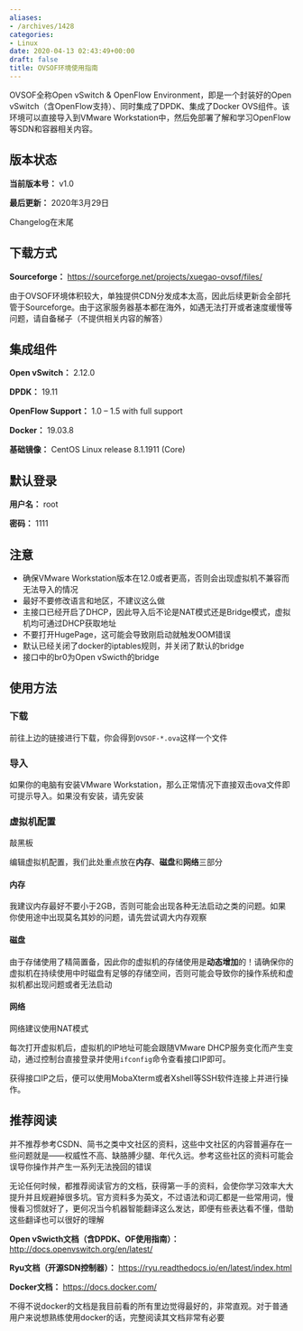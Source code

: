 ```yaml
---
aliases:
- /archives/1428
categories:
- Linux
date: 2020-04-13 02:43:49+00:00
draft: false
title: OVSOF环境使用指南
---
```


OVSOF全称Open vSwitch & OpenFlow Environment，即是一个封装好的Open vSwitch（含OpenFlow支持）、同时集成了DPDK、集成了Docker OVS组件。该环境可以直接导入到VMware Workstation中，然后免部署了解和学习OpenFlow等SDN和容器相关内容。

## 版本状态

**当前版本号：** v1.0

**最后更新：** 2020年3月29日

Changelog在末尾

## 下载方式

**Sourceforge：** https://sourceforge.net/projects/xuegao-ovsof/files/

由于OVSOF环境体积较大，单独提供CDN分发成本太高，因此后续更新会全部托管于Sourceforge。由于这家服务器基本都在海外，如遇无法打开或者速度缓慢等问题，请自备梯子（不提供相关内容的解答）

## 集成组件

**Open vSwitch：** 2.12.0

**DPDK：** 19.11

**OpenFlow Support：** 1.0 – 1.5 with full support

**Docker：** 19.03.8

**基础镜像：** CentOS Linux release 8.1.1911 (Core)

## 默认登录

**用户名：** root

**密码：** 1111

## 注意

  * 确保VMware Workstation版本在12.0或者更高，否则会出现虚拟机不兼容而无法导入的情况
  * 最好不要修改语言和地区，不建议这么做
  * 主接口已经开启了DHCP，因此导入后不论是NAT模式还是Bridge模式，虚拟机均可通过DHCP获取地址
  * 不要打开HugePage，这可能会导致刚启动就触发OOM错误
  * 默认已经关闭了docker的iptables规则，并关闭了默认的bridge
  * 接口中的br0为Open vSwicth的bridge

## 使用方法

### 下载

前往上边的链接进行下载，你会得到`OVSOF-*.ova`这样一个文件

### 导入

如果你的电脑有安装VMware Workstation，那么正常情况下直接双击ova文件即可提示导入。如果没有安装，请先安装

### 虚拟机配置

敲黑板

编辑虚拟机配置，我们此处重点放在**内存**、**磁盘**和**网络**三部分

#### 内存

我建议内存最好不要小于2GB，否则可能会出现各种无法启动之类的问题。如果你使用途中出现莫名其妙的问题，请先尝试调大内存观察

#### 磁盘

由于存储使用了精简置备，因此你的虚拟机的存储使用是**动态增加**的！请确保你的虚拟机在持续使用中时磁盘有足够的存储空间，否则可能会导致你的操作系统和虚拟机都出现问题或者无法启动

#### 网络

网络建议使用NAT模式

每次打开虚拟机后，虚拟机的IP地址可能会跟随VMware DHCP服务变化而产生变动，通过控制台直接登录并使用`ifconfig`命令查看接口IP即可。

获得接口IP之后，便可以使用MobaXterm或者Xshell等SSH软件连接上并进行操作。

## 推荐阅读

并不推荐参考CSDN、简书之类中文社区的资料，这些中文社区的内容普遍存在一些问题就是——权威性不高、缺胳膊少腿、年代久远。参考这些社区的资料可能会误导你操作并产生一系列无法挽回的错误

无论任何时候，都推荐阅读官方的文档，获得第一手的资料，会使你学习效率大大提升并且规避掉很多坑。官方资料多为英文，不过语法和词汇都是一些常用词，慢慢看习惯就好了，更何况当今机器智能翻译这么发达，即便有些表达看不懂，借助这些翻译也可以很好的理解

**Open vSwicth文档（含DPDK、OF使用指南）：** http://docs.openvswitch.org/en/latest/

**Ryu文档（开源SDN控制器）：** https://ryu.readthedocs.io/en/latest/index.html

**Docker文档：** https://docs.docker.com/

不得不说docker的文档是我目前看的所有里边觉得最好的，非常直观。对于普通用户来说想熟练使用docker的话，完整阅读其文档非常有必要
